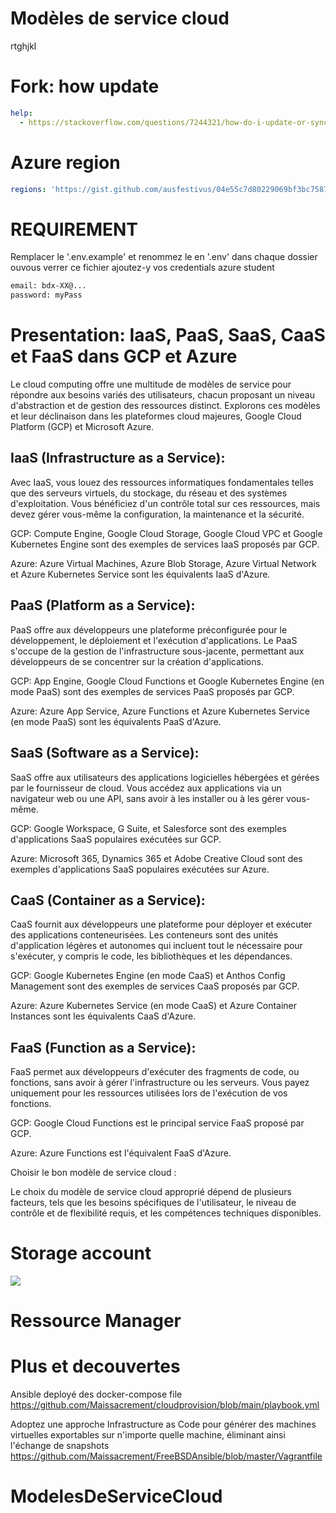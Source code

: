 # Modèles de service cloud
rtghjkl
# Fork: how update

```yaml
help:
  - https://stackoverflow.com/questions/7244321/how-do-i-update-or-sync-a-forked-repository-on-github
```

# Azure region
```yaml
regions: 'https://gist.github.com/ausfestivus/04e55c7d80229069bf3bc75870630ec8'
```

# REQUIREMENT

Remplacer le '.env.example' et renommez le en '.env' dans chaque dossier ouvous verrer ce fichier
ajoutez-y vos credentials azure student

```bash
email: bdx-XX@...
password: myPass
```

# Presentation: IaaS, PaaS, SaaS, CaaS et FaaS dans GCP et Azure
Le cloud computing offre une multitude de modèles de service pour répondre aux besoins variés des utilisateurs, chacun proposant un niveau d'abstraction et de gestion des ressources distinct. Explorons ces modèles et leur déclinaison dans les plateformes cloud majeures, Google Cloud Platform (GCP) et Microsoft Azure.

## IaaS (Infrastructure as a Service):

Avec IaaS, vous louez des ressources informatiques fondamentales telles que des serveurs virtuels, du stockage, du réseau et des systèmes d'exploitation. Vous bénéficiez d'un contrôle total sur ces ressources, mais devez gérer vous-même la configuration, la maintenance et la sécurité.

GCP: Compute Engine, Google Cloud Storage, Google Cloud VPC et Google Kubernetes Engine sont des exemples de services IaaS proposés par GCP.

Azure: Azure Virtual Machines, Azure Blob Storage, Azure Virtual Network et Azure Kubernetes Service sont les équivalents IaaS d'Azure.

## PaaS (Platform as a Service):

PaaS offre aux développeurs une plateforme préconfigurée pour le développement, le déploiement et l'exécution d'applications. Le PaaS s'occupe de la gestion de l'infrastructure sous-jacente, permettant aux développeurs de se concentrer sur la création d'applications.

GCP: App Engine, Google Cloud Functions et Google Kubernetes Engine (en mode PaaS) sont des exemples de services PaaS proposés par GCP.

Azure: Azure App Service, Azure Functions et Azure Kubernetes Service (en mode PaaS) sont les équivalents PaaS d'Azure.

## SaaS (Software as a Service):

SaaS offre aux utilisateurs des applications logicielles hébergées et gérées par le fournisseur de cloud. Vous accédez aux applications via un navigateur web ou une API, sans avoir à les installer ou à les gérer vous-même.

GCP: Google Workspace, G Suite, et Salesforce sont des exemples d'applications SaaS populaires exécutées sur GCP.

Azure: Microsoft 365, Dynamics 365 et Adobe Creative Cloud sont des exemples d'applications SaaS populaires exécutées sur Azure.

## CaaS (Container as a Service):

CaaS fournit aux développeurs une plateforme pour déployer et exécuter des applications conteneurisées. Les conteneurs sont des unités d'application légères et autonomes qui incluent tout le nécessaire pour s'exécuter, y compris le code, les bibliothèques et les dépendances.

GCP: Google Kubernetes Engine (en mode CaaS) et Anthos Config Management sont des exemples de services CaaS proposés par GCP.

Azure: Azure Kubernetes Service (en mode CaaS) et Azure Container Instances sont les équivalents CaaS d'Azure.

## FaaS (Function as a Service):

FaaS permet aux développeurs d'exécuter des fragments de code, ou fonctions, sans avoir à gérer l'infrastructure ou les serveurs. Vous payez uniquement pour les ressources utilisées lors de l'exécution de vos fonctions.

GCP: Google Cloud Functions est le principal service FaaS proposé par GCP.

Azure: Azure Functions est l'équivalent FaaS d'Azure.

Choisir le bon modèle de service cloud :

Le choix du modèle de service cloud approprié dépend de plusieurs facteurs, tels que les besoins spécifiques de l'utilisateur, le niveau de contrôle et de flexibilité requis, et les compétences techniques disponibles.

# Storage account

<img src="./assets/storage_account.png">

# Ressource Manager



# Plus et decouvertes

Ansible deployé des docker-compose file
https://github.com/Maissacrement/cloudprovision/blob/main/playbook.yml

Adoptez une approche Infrastructure as Code pour générer des machines virtuelles exportables sur n'importe quelle machine, éliminant ainsi l'échange de snapshots
https://github.com/Maissacrement/FreeBSDAnsible/blob/master/Vagrantfile

# ModelesDeServiceCloud
